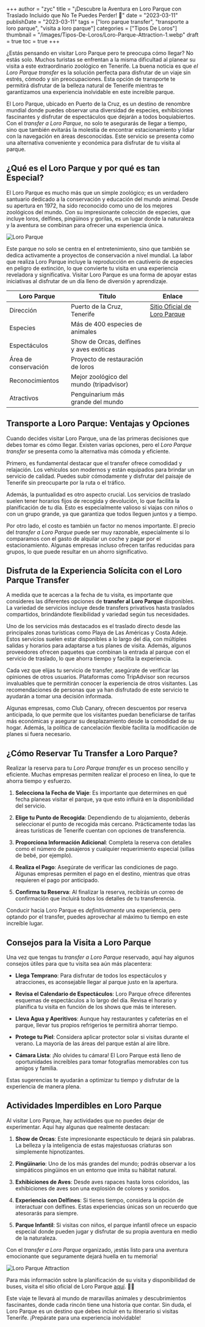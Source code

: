 +++
author = "zyc"
title = "¡Descubre la Aventura en Loro Parque con Traslado Incluido que No Te Puedes Perder! 🌟"
date = "2023-03-11"
publishDate = "2023-03-11"
tags = ["loro parque transfer", "transporte a loro parque", "visita a loro parque"]
categories = ["Tipos De Loros"]
thumbnail = "/images/Tipos-De-Loros/Loro-Parque-Attraction-1.webp"
draft = true
toc = true
+++


¿Estás pensando en visitar Loro Parque pero te preocupa cómo llegar? No estás solo. Muchos turistas se enfrentan a la misma dificultad al planear su visita a este extraordinario zoológico en Tenerife. La buena noticia es que *el Loro Parque transfer* es la solución perfecta para disfrutar de un viaje sin estrés, cómodo y sin preocupaciones. Esta opción de transporte te permitirá disfrutar de la belleza natural de Tenerife mientras te garantizamos una experiencia inolvidable en este increíble parque.

El Loro Parque, ubicado en Puerto de la Cruz, es un destino de renombre mundial donde puedes observar una diversidad de especies, exhibiciones fascinantes y disfrutar de espectáculos que dejarán a todos boquiabiertos. Con el *transfer a Loro Parque*, no solo te asegurarás de llegar a tiempo, sino que también evitarás la molestia de encontrar estacionamiento y lidiar con la navegación en áreas desconocidas. Este servicio se presenta como una alternativa conveniente y económica para disfrutar de tu visita al parque.

## ¿Qué es el Loro Parque y por qué es tan Especial?

El Loro Parque es mucho más que un simple zoológico; es un verdadero santuario dedicado a la conservación y educación del mundo animal. Desde su apertura en 1972, ha sido reconocido como uno de los mejores zoológicos del mundo. Con su impresionante colección de especies, que incluye loros, delfines, pingüinos y gorilas, es un lugar donde la naturaleza y la aventura se combinan para ofrecer una experiencia única.

![Loro Parque](/images/Tipos-De-Loros/Loro-Parque-3.webp)

Este parque no solo se centra en el entretenimiento, sino que también se dedica activamente a proyectos de conservación a nivel mundial. La labor que realiza Loro Parque incluye la reproducción en cautiverio de especies en peligro de extinción, lo que convierte tu visita en una experiencia reveladora y significativa. Visitar Loro Parque es una forma de apoyar estas iniciativas al disfrutar de un día lleno de diversión y aprendizaje.

| Loro Parque     | Título                                  | Enlace                                                                                                              |
|-----------------|----------------------------------------|--------------------------------------------------------------------------------------------------------------------|
| Dirección       | Puerto de la Cruz, Tenerife           | [Sitio Oficial de Loro Parque](https://www.loroparque.com/organizar-visita-loro-parque/)                        |
| Especies        | Más de 400 especies de animales       |                                                                                                                    |
| Espectáculos    | Show de Orcas, delfines y aves exóticas|                                                                                                                    |
| Área de conservación | Proyecto de restauración de loros    |                                                                                                                    |
| Reconocimientos | Mejor zoológico del mundo (tripadvisor)|                                                                                                                    |
| Atractivos      | Penguinarium más grande del mundo    |                                                                                                                    |

## Transporte a Loro Parque: Ventajas y Opciones 

Cuando decides visitar Loro Parque, una de las primeras decisiones que debes tomar es cómo llegar. Existen varias opciones, pero el *Loro Parque transfer* se presenta como la alternativa más cómoda y eficiente. 

Primero, es fundamental destacar que el transfer ofrece comodidad y relajación. Los vehículos son modernos y están equipados para brindar un servicio de calidad. Puedes subir cómodamente y disfrutar del paisaje de Tenerife sin preocuparte por la ruta o el tráfico. 

Además, la puntualidad es otro aspecto crucial. Los servicios de traslado suelen tener horarios fijos de recogida y devolución, lo que facilita la planificación de tu día. Esto es especialmente valioso si viajas con niños o con un grupo grande, ya que garantiza que todos lleguen juntos y a tiempo.

Por otro lado, el costo es también un factor no menos importante. El precio del *transfer a Loro Parque* puede ser muy razonable, especialmente si lo comparamos con el gasto de alquilar un coche y pagar por el estacionamiento. Algunas empresas incluso ofrecen tarifas reducidas para grupos, lo que puede resultar en un ahorro significativo.

## Disfruta de la Experiencia Solícita con el Loro Parque Transfer

A medida que te acercas a la fecha de tu visita, es importante que consideres las diferentes opciones de **transfer al Loro Parque** disponibles. La variedad de servicios incluye desde transfers privativos hasta traslados compartidos, brindándote flexibilidad y variedad según tus necesidades.

Uno de los servicios más destacados es el traslado directo desde las principales zonas turísticas como Playa de Las Américas y Costa Adeje. Estos servicios suelen estar disponibles a lo largo del día, con múltiples salidas y horarios para adaptarse a tus planes de visita. Además, algunos proveedores ofrecen paquetes que combinan la entrada al parque con el servicio de traslado, lo que ahorra tiempo y facilita la experiencia.

Cada vez que elijas tu servicio de transfer, asegúrate de verificar las opiniones de otros usuarios. Plataformas como TripAdvisor son recursos invaluables que te permitirán conocer la experiencia de otros visitantes. Las recomendaciones de personas que ya han disfrutado de este servicio te ayudarán a tomar una decisión informada.

Algunas empresas, como Club Canary, ofrecen descuentos por reserva anticipada, lo que permite que los visitantes puedan beneficiarse de tarifas más económicas y asegurar su desplazamiento desde la comodidad de su hogar. Además, la política de cancelación flexible facilita la modificación de planes si fuera necesario.

## ¿Cómo Reservar Tu Transfer a Loro Parque?

Realizar la reserva para tu *Loro Parque transfer* es un proceso sencillo y eficiente. Muchas empresas permiten realizar el proceso en línea, lo que te ahorra tiempo y esfuerzo. 

1. **Selecciona la Fecha de Viaje**: Es importante que determines en qué fecha planeas visitar el parque, ya que esto influirá en la disponibilidad del servicio.
   
2. **Elige tu Punto de Recogida**: Dependiendo de tu alojamiento, deberás seleccionar el punto de recogida más cercano. Prácticamente todas las áreas turísticas de Tenerife cuentan con opciones de transferencia.
   
3. **Proporciona Información Adicional**: Completa la reserva con detalles como el número de pasajeros y cualquier requerimiento especial (sillas de bebé, por ejemplo).

4. **Realiza el Pago**: Asegúrate de verificar las condiciones de pago. Algunas empresas permiten el pago en el destino, mientras que otras requieren el pago por anticipado.

5. **Confirma tu Reserva**: Al finalizar la reserva, recibirás un correo de confirmación que incluirá todos los detalles de tu transferencia.

Conducir hacia Loro Parque es *definitivamente* una experiencia, pero optando por el transfer, puedes aprovechar al máximo tu tiempo en este increíble lugar.

## Consejos para la Visita a Loro Parque

Una vez que tengas tu *transfer a Loro Parque* reservado, aquí hay algunos consejos útiles para que tu visita sea aún más placentera:

- **Llega Temprano**: Para disfrutar de todos los espectáculos y atracciones, es aconsejable llegar al parque justo en la apertura.

- **Revisa el Calendario de Espectáculos**: Loro Parque ofrece diferentes esquemas de espectáculos a lo largo del día. Revisa el horario y planifica tu visita en función de los shows que más te interesen.

- **Lleva Agua y Aperitivos**: Aunque hay restaurantes y cafeterías en el parque, llevar tus propios refrigerios te permitirá ahorrar tiempo.

- **Protege tu Piel**: Considera aplicar protector solar si visitas durante el verano. La mayoría de las áreas del parque están al aire libre.

- **Cámara Lista**: ¡No olvides tu cámara! El Loro Parque está lleno de oportunidades increíbles para tomar fotografías memorables con tus amigos y familia.

Estas sugerencias te ayudarán a optimizar tu tiempo y disfrutar de la experiencia de manera plena.

## Actividades Imperdibles en Loro Parque

Al visitar Loro Parque, hay actividades que no puedes dejar de experimentar. Aquí hay algunas que realmente destacan:

1. **Show de Orcas**: Este impresionante espectáculo te dejará sin palabras. La belleza y la inteligencia de estas majestuosas criaturas son simplemente hipnotizantes.

2. **Pingüinario**: Uno de los más grandes del mundo; podrás observar a los simpáticos pingüinos en un entorno que imita su hábitat natural.

3. **Exhibiciones de Aves**: Desde aves rapaces hasta loros coloridos, las exhibiciones de aves son una explosión de colores y sonidos.

4. **Experiencia con Delfines**: Si tienes tiempo, considera la opción de interactuar con delfines. Estas experiencias únicas son un recuerdo que atesorarás para siempre.

5. **Parque Infantil**: Si visitas con niños, el parque infantil ofrece un espacio especial donde pueden jugar y disfrutar de su propia aventura en medio de la naturaleza.

Con el *transfer a Loro Parque* organizado, ¡estás listo para una aventura emocionante que seguramente dejará huella en tu memoria! 

![Loro Parque Attraction](/images/Tipos-De-Loros/Loro-Parque-Attraction-1.webp)

Para más información sobre la planificación de su visita y disponibilidad de buses, visita el sitio oficial de Loro Parque [aquí](https://www.loroparque.com/en/plan-visit-loro-parque/). 🦜✨

Este viaje te llevará al mundo de maravillas animales y descubrimientos fascinantes, donde cada rincón tiene una historia que contar. Sin duda, el Loro Parque es un destino que debes incluir en tu itinerario si visitas Tenerife. ¡Prepárate para una experiencia inolvidable!
